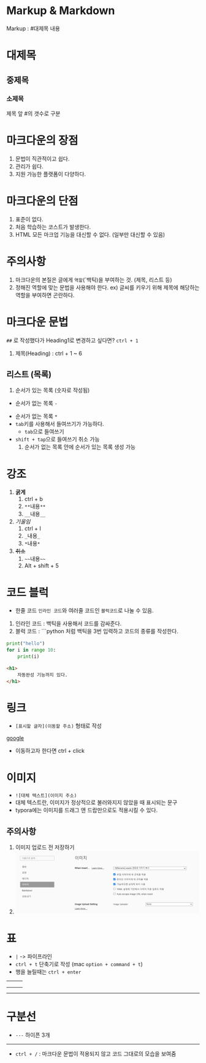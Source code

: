 # Markup & Markdown

Markup : #대제목 내용

# 대제목 

## 중제목

### 소제목

제목 앞 #의 갯수로 구분



# 마크다운의 장점

1. 문법이 직관적이고 쉽다.
2. 관리가 쉽다.
3. 지원 가능한 플랫폼이 다양하다.

# 마크다운의 단점

1. 표준이 없다.
2. 처음 학습하는 코스트가 발생한다.
3. HTML 모든 마크업 기능을 대신할 수 없다. (일부만 대신할 수 있음)

# 주의사항

1. 마크다운의 본질은 글에게 `역할`(`백틱)을 부여하는 것. (제목, 리스트 등)
2. 정해진 역할에 맞는 문법을 사용해야 한다.  ex) 글씨를 키우기 위해 제목에 해당하는 역할을 부여하면 곤란하다.

# 마크다운 문법

`##` 로 작성했다가 Heading1로 변경하고 싶다면? `ctrl + 1`

1. 제목(Heading) : ctrl + 1 ~ 6



## 리스트 (목록)

1. 순서가 있는 목록 (숫자로 작성됨)

- 순서가 없는 목록 `-`

* 순서가 없는 목록 `*`
* `tab`키를 사용해서 들여쓰기가 가능하다.
  * `tab`으로 들여쓰기
* `shift + tap`으로 들여쓰기 취소 가능
  1. 순서가 없는 목록 안에 순서가 있는 목록 생성 가능

# 강조

1. **굵게** 
   1. ctrl + b
   2. `**`내용`**`
   3. `__`내용`__`
2. *기울임*
   1. ctrl + I
   2. `_`내용`_`
   3. `*`내용`*`
3. ~~취소~~
   1. `~~`내용`~~`
   2. Alt + shift + 5

# 코드 블럭

- 한줄 코드 `인라인 코드`와 여러줄 코드인 `블럭코드`로 나눌 수 있음.

1. 인라인 코드 : 백틱을 사용해서 코드를 감싸준다. 
2. 블럭 코드 : ```python 처럼 백틱을 3번 입력하고 코드의 종류를 작성한다.

```python
print("hello")
for i in range 10:
    print(i)
```

```html
<h1>
    자동완성 기능까지 있다.
</h1>
```

# 링크

- `[표시할 글자](이동할 주소)` 형태로 작성

[google](https://www.google.com)

- 이동하고자 한다면 ctrl + click

# 이미지

- `![대체 텍스트](이미지 주소)`
- 대체 텍스트란, 이미지가 정상적으로 불러와지지 않았을 때 표시되는 문구
- typora에는 이미지를 드래그 앤 드랍만으로도 적용시킬 수 있다.

## 주의사항

1. 이미지 업로드 전 저장하기
2. ![캡처](markdown.assets/캡처.PNG)

# 표

- `|` -> 파이프라인
- `ctrl + t` 단축기로 작성 (mac `option + command + t`)
- 행을 늘릴때는 `ctrl + enter`

|      |      |      |
| ---- | ---- | ---- |
|      |      |      |
|      |      |      |
|      |      |      |

---



# 구분선

- `---` 하이픈 3개

---



- `ctrl + /` : 마크다운 문법이 적용되지 않고 코드 그대로의 모습을 보여줌



